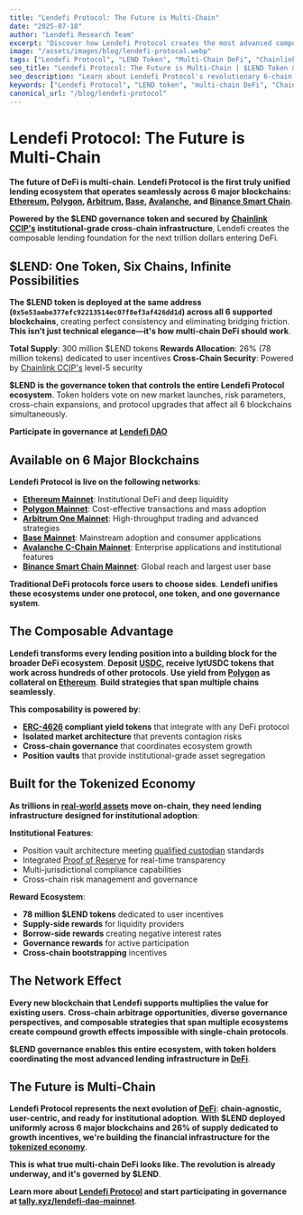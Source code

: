```yaml
---
title: "Lendefi Protocol: The Future is Multi-Chain"
date: "2025-07-18"
author: "Lendefi Research Team"
excerpt: "Discover how Lendefi Protocol creates the most advanced composable lending ecosystem across 6 blockchains, powered by the $LEND token and Chainlink CCIP for the multi-trillion dollar tokenized asset future."
image: "/assets/images/blog/lendefi-protocol.webp"
tags: ["Lendefi Protocol", "LEND Token", "Multi-Chain DeFi", "Chainlink CCIP", "Composable Lending", "Cross-Chain"]
seo_title: "Lendefi Protocol: The Future is Multi-Chain | $LEND Token & Cross-Chain Lending"
seo_description: "Learn about Lendefi Protocol's revolutionary 6-chain composable lending ecosystem powered by $LEND token, Chainlink CCIP integration, 300M supply, and 26% rewards allocation."
keywords: ["Lendefi Protocol", "LEND token", "multi-chain DeFi", "Chainlink CCIP", "cross-chain lending", "composable DeFi", "tokenomics"]
canonical_url: "/blog/lendefi-protocol"
---
```


# Lendefi Protocol: The Future is Multi-Chain

**The future of DeFi is multi-chain**. **Lendefi Protocol is the first truly unified lending ecosystem that operates seamlessly across 6 major blockchains: [Ethereum](https://ethereum.org/), [Polygon](https://polygon.technology/), [Arbitrum](https://arbitrum.io/), [Base](https://base.org/), [Avalanche](https://www.avax.com/), and [Binance Smart Chain](https://www.bnbchain.org/)**.

**Powered by the $LEND governance token and secured by [Chainlink CCIP's](https://chain.link/cross-chain) institutional-grade cross-chain infrastructure**, Lendefi creates the composable lending foundation for the next trillion dollars entering DeFi.

## **$LEND: One Token, Six Chains, Infinite Possibilities**

**The $LEND token is deployed at the same address (`0x5e53aebe377efc92213514ec07f8ef3af426dd1d`) across all 6 supported blockchains**, creating perfect consistency and eliminating bridging friction. **This isn't just technical elegance—it's how multi-chain DeFi should work**.

**Total Supply**: 300 million $LEND tokens
**Rewards Allocation**: 26% (78 million tokens) dedicated to user incentives
**Cross-Chain Security**: Powered by [Chainlink CCIP's](https://chain.link/cross-chain) level-5 security

**$LEND is the governance token that controls the entire Lendefi Protocol ecosystem**. Token holders vote on new market launches, risk parameters, cross-chain expansions, and protocol upgrades that affect all 6 blockchains simultaneously.

**Participate in governance at [Lendefi DAO](https://tally.xyz/lendefi-dao-mainnet)**

## **Available on 6 Major Blockchains**

**Lendefi Protocol is live on the following networks**:
- **[Ethereum Mainnet](https://etherscan.io/token/0x5e53aebe377efc92213514ec07f8ef3af426dd1d)**: Institutional DeFi and deep liquidity
- **[Polygon Mainnet](https://polygonscan.com/token/0x5e53aebe377efc92213514ec07f8ef3af426dd1d)**: Cost-effective transactions and mass adoption  
- **[Arbitrum One Mainnet](https://arbiscan.io/token/0x5e53aebe377efc92213514ec07f8ef3af426dd1d)**: High-throughput trading and advanced strategies
- **[Base Mainnet](https://basescan.org/token/0x5e53aebe377efc92213514ec07f8ef3af426dd1d)**: Mainstream adoption and consumer applications
- **[Avalanche C-Chain Mainnet](https://snowtrace.io/token/0x5e53aebe377efc92213514ec07f8ef3af426dd1d)**: Enterprise applications and institutional features
- **[Binance Smart Chain Mainnet](https://bscscan.com/token/0x5e53aebe377efc92213514ec07f8ef3af426dd1d)**: Global reach and largest user base

**Traditional DeFi protocols force users to choose sides**. **Lendefi unifies these ecosystems under one protocol, one token, and one governance system**.

## **The Composable Advantage**

**Lendefi transforms every lending position into a building block for the broader DeFi ecosystem**. **Deposit [USDC](https://www.circle.com), receive lytUSDC tokens that work across hundreds of other protocols**. **Use yield from [Polygon](https://polygon.technology/) as collateral on [Ethereum](https://ethereum.org/)**. **Build strategies that span multiple chains seamlessly**.

**This composability is powered by**:
- **[ERC-4626](https://ethereum.org/en/developers/docs/standards/tokens/erc-4626/) compliant yield tokens** that integrate with any DeFi protocol
- **Isolated market architecture** that prevents contagion risks
- **Cross-chain governance** that coordinates ecosystem growth
- **Position vaults** that provide institutional-grade asset segregation

## **Built for the Tokenized Economy**

**As trillions in [real-world assets](https://www.mckinsey.com/industries/financial-services/our-insights/tokenization-a-digital-asset-deja-vu-or-paradigm-shift) move on-chain, they need lending infrastructure designed for institutional adoption**:

**Institutional Features**:
- Position vault architecture meeting [qualified custodian](https://www.sec.gov/investment/qualified-custodian-faqs) standards
- Integrated [Proof of Reserve](https://chain.link/proof-of-reserve) for real-time transparency  
- Multi-jurisdictional compliance capabilities
- Cross-chain risk management and governance

**Reward Ecosystem**:
- **78 million $LEND tokens** dedicated to user incentives
- **Supply-side rewards** for liquidity providers
- **Borrow-side rewards** creating negative interest rates
- **Governance rewards** for active participation
- **Cross-chain bootstrapping** incentives

## **The Network Effect**

**Every new blockchain that Lendefi supports multiplies the value for existing users**. **Cross-chain arbitrage opportunities, diverse governance perspectives, and composable strategies that span multiple ecosystems create compound growth effects impossible with single-chain protocols**.

**$LEND governance enables this entire ecosystem, with token holders coordinating the most advanced lending infrastructure in [DeFi](https://defipulse.com/)**.

## **The Future is Multi-Chain**

**Lendefi Protocol represents the next evolution of [DeFi](https://ethereum.org/en/defi/)**: **chain-agnostic, user-centric, and ready for institutional adoption**. **With $LEND deployed uniformly across 6 major blockchains and 26% of supply dedicated to growth incentives, we're building the financial infrastructure for the [tokenized economy](https://reports.weforum.org/docs/WEF_Asset_Tokenization_in_Financial_Markets_2025.pdf)**.

**This is what true multi-chain DeFi looks like. The revolution is already underway, and it's governed by $LEND**.

**Learn more about [Lendefi Protocol](https://lendefi.org/) and start participating in governance at [tally.xyz/lendefi-dao-mainnet](https://tally.xyz/lendefi-dao-mainnet)**.